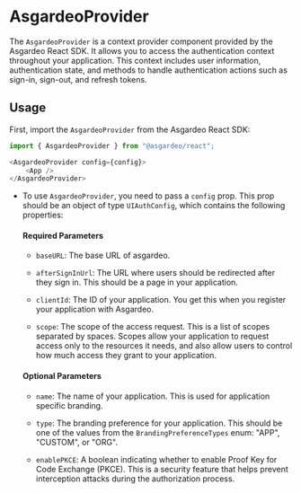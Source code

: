 <!--
 * Copyright (c) 2024, WSO2 LLC. (https://www.wso2.com).
 *
 * WSO2 LLC. licenses this file to you under the Apache License,
 * Version 2.0 (the "License"); you may not use this file except
 * in compliance with the License.
 * You may obtain a copy of the License at
 *
 *     http://www.apache.org/licenses/LICENSE-2.0
 *
 * Unless required by applicable law or agreed to in writing,
 * software distributed under the License is distributed on an
 * "AS IS" BASIS, WITHOUT WARRANTIES OR CONDITIONS OF ANY
 * KIND, either express or implied. See the License for the
 * specific language governing permissions and limitations
 * under the License.
-->

# AsgardeoProvider

The `AsgardeoProvider` is a context provider component provided by the Asgardeo React SDK. It allows you to access the authentication context throughout your application. This context includes user information, authentication state, and methods to handle authentication actions such as sign-in, sign-out, and refresh tokens.

## Usage

First, import the `AsgardeoProvider` from the Asgardeo React SDK:

```ts
import { AsgardeoProvider } from "@asgardeo/react";

<AsgardeoProvider config={config}>
    <App />
</AsgardeoProvider>
```

- To use `AsgardeoProvider`, you need to pass a `config` prop. This prop should be an object of type `UIAuthConfig`, which contains the following properties:

  #### Required Parameters

  - `baseURL`: The base URL of asgardeo.

  - `afterSignInUrl`: The URL where users should be redirected after they sign in. This should be a page in your application.

  - `clientId`: The ID of your application. You get this when you register your application with Asgardeo.

  - `scope`: The scope of the access request. This is a list of scopes separated by spaces. Scopes allow your application to request access only to the resources it needs, and also allow users to control how much access they grant to your application.

  #### Optional Parameters

  - `name`: The name of your application. This is used for application specific branding.

  - `type`: The branding preference for your application. This should be one of the values from the `BrandingPreferenceTypes` enum: "APP", "CUSTOM", or "ORG".

  - `enablePKCE`: A boolean indicating whether to enable Proof Key for Code Exchange (PKCE). This is a security feature that helps prevent interception attacks during the authorization process.
